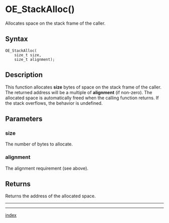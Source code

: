 # OE_StackAlloc()

Allocates space on the stack frame of the caller.

## Syntax

    OE_StackAlloc(
        size_t size,
        size_t alignment);
## Description 

This function allocates **size** bytes of space on the stack frame of the caller. The returned address will be a multiple of **alignment** (if non-zero). The allocated space is automatically freed when the calling function returns. If the stack overflows, the behavior is undefined.





## Parameters

### size

The number of bytes to allocate.


### alignment

The alignment requirement (see above).


## Returns

Returns the address of the allocated space.


---
***
[index](index.md)

